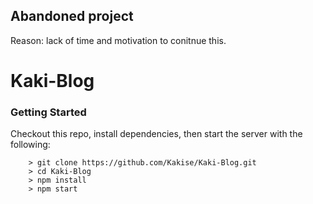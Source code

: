 ## Abandoned project
Reason: lack of time and motivation to conitnue this.

# Kaki-Blog

### Getting Started

Checkout this repo, install dependencies, then start the server with the following:

```
	> git clone https://github.com/Kakise/Kaki-Blog.git
	> cd Kaki-Blog
	> npm install
	> npm start
```

